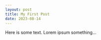 ```yaml
---
layout: post
title: My First Post
date: 2023-08-14
---
```


Here is some text. Lorem ipsum something...

